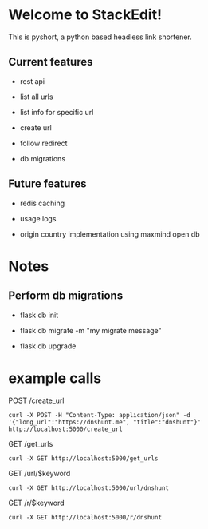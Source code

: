 
# Welcome to StackEdit!

  

This is pyshort, a python based headless link shortener.

  
  
  

## Current features

  

- rest api

- list all urls

- list info for specific url

- create url

- follow redirect

- db migrations


  
## Future features
  
- redis caching

- usage logs

- origin country implementation using maxmind open db


# Notes



## Perform db migrations

- flask db init

- flask db migrate -m "my migrate message"

- flask db upgrade

  
  

# example calls

POST /create_url

    curl -X POST -H "Content-Type: application/json" -d '{"long_url":"https://dnshunt.me", "title":"dnshunt"}' http://localhost:5000/create_url


GET /get_urls

    curl -X GET http://localhost:5000/get_urls

GET /url/$keyword

    curl -X GET http://localhost:5000/url/dnshunt

GET /r/$keyword

    curl -X GET http://localhost:5000/r/dnshunt
